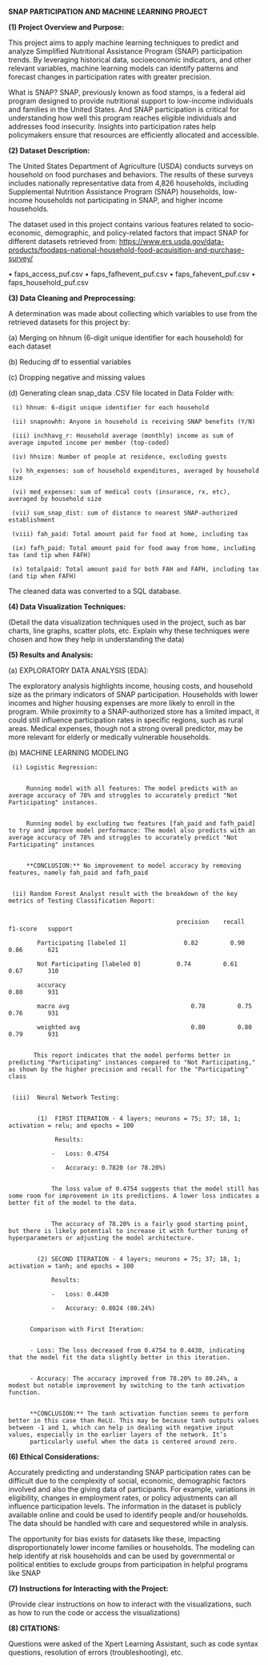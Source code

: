 **SNAP PARTICIPATION AND MACHINE LEARNING PROJECT**


**(1) Project Overview and Purpose:**


This project aims to apply machine learning techniques to predict and analyze Simplified Nutritional Assistance Program (SNAP) participation trends. By leveraging historical data, socioeconomic indicators, and other relevant variables, machine learning models can identify patterns and forecast changes in participation rates with greater precision.

What is SNAP? SNAP, previously known as food stamps, is a federal aid program designed to provide nutritional support to low-income individuals and families in the United States. And SNAP participation is critical for understanding how well this program reaches eligible individuals and addresses food insecurity. Insights into participation rates help policymakers ensure that resources are efficiently allocated and accessible.


**(2) Dataset Description:**


The United States Department of Agriculture (USDA) conducts surveys on household on food purchases and behaviors. The results of these surveys includes nationally representative data from 4,826 households, including Supplemental Nutrition Assistance Program (SNAP) households, low-income households not participating in SNAP, and higher income households.


The dataset used in this project contains various features related to socio-economic, demographic, and policy-related factors that impact SNAP for different datasets retrieved from: https://www.ers.usda.gov/data-products/foodaps-national-household-food-acquisition-and-purchase-survey/


•	faps_access_puf.csv
•	faps_fafhevent_puf.csv 
•	faps_fahevent_puf.csv
•	faps_household_puf.csv


**(3) Data Cleaning and Preprocessing:**


A determination was made about collecting which variables to use from the retrieved datasets for this project by:

(a) Merging on hhnum (6-digit unique identifier for each household) for each dataset

(b) Reducing df to essential variables

(c) Dropping negative and missing values

(d) Generating clean snap_data .CSV file located in Data Folder with:

     (i) hhnum: 6-digit unique identifier for each household
     
     (ii) snapnowhh: Anyone in household is receiving SNAP benefits (Y/N)
     
     (iii) inchhavg_r: Household average (monthly) income as sum of average imputed income per member (top-coded) 
     
     (iv) hhsize: Number of people at residence, excluding guests
     
     (v) hh_expenses: sum of household expenditures, averaged by household size
     
     (vi) med_expenses: sum of medical costs (insurance, rx, etc), averaged by household size
     
     (vii) sum_snap_dist: sum of distance to nearest SNAP-authorized establishment
     
     (viii) fah_paid: Total amount paid for food at home, including tax
     
     (ix) fafh_paid: Total amount paid for food away from home, including tax (and tip when FAFH)
     
     (x) totalpaid: Total amount paid for both FAH and FAFH, including tax (and tip when FAFH)


The cleaned data was converted to a SQL database.


**(4) Data Visualization Techniques:**


(Detail the data visualization techniques used in the project, such as bar charts, line graphs, scatter plots, etc. Explain why these techniques were chosen and how they help in understanding the data)


**(5) Results and Analysis:**


(a) EXPLORATORY DATA ANALYSIS [EDA]: 


The exploratory analysis highlights income, housing costs, and household size as the primary indicators of SNAP participation. Households with lower incomes and higher housing expenses are more likely to enroll in the program. While proximity to a SNAP-authorized store has a limited impact, it could still influence participation rates in specific regions, such as rural areas. Medical expenses, though not a strong overall predictor, may be more relevant for elderly or medically vulnerable households.

 
(b)  MACHINE LEARNING MODELING

     (i) Logistic Regression:

         
         Running model with all features: The model predicts with an average accuracy of 78% and struggles to accurately predict "Not Participating" instances.
         
         
         Running model by excluding two features [fah_paid and fafh_paid] to try and improve model performance: The model also predicts with an average accuracy of 78% and struggles to accurately predict "Not Participating" instances


         **CONCLUSION:** No improvement to model accuracy by removing features, namely fah_paid and fafh_paid

         
     (ii) Random Forest Analyst result with the breakdown of the key metrics of Testing Classification Report:

     
                                                   precision    recall  f1-score   support
                                                 
            Participating [labeled 1]       	     0.82         0.90      0.86       621
          
            Not Participating [labeled 0]      	   0.74         0.61      0.67       310

            accuracy                           				                    0.80       931
          
            macro avg      			                   0.78         0.75      0.76       931
          
            weighted avg     		                   0.80         0.80      0.79       931


           This report indicates that the model performs better in predicting "Participating" instances compared to "Not Participating," as shown by the higher precision and recall for the "Participating" class

 
     (iii)	Neural Network Testing:


            (1)  FIRST ITERATION - 4 layers; neurons = 75; 37; 18, 1; activation = relu; and epochs = 100
          
                 Results:
          
                -	Loss: 0.4754

                -	Accuracy: 0.7820 (or 78.20%)


                The loss value of 0.4754 suggests that the model still has some room for improvement in its predictions. A lower loss indicates a better fit of the model to the data.


                The accuracy of 78.20% is a fairly good starting point, but there is likely potential to increase it with further tuning of hyperparameters or adjusting the model architecture.


            (2) SECOND ITERATION - 4 layers; neurons = 75; 37; 18, 1; activation = tanh; and epochs = 100

                Results:
          
                -	Loss: 0.4430

                -	Accuracy: 0.8024 (80.24%)

          
          Comparison with First Iteration:


          - Loss: The loss decreased from 0.4754 to 0.4430, indicating that the model fit the data slightly better in this iteration.


          - Accuracy: The accuracy improved from 78.20% to 80.24%, a modest but notable improvement by switching to the tanh activation function.


          **CONCLUSION:** The tanh activation function seems to perform better in this case than ReLU. This may be because tanh outputs values between -1 and 1, which can help in dealing with negative input values, especially in the earlier layers of the network. It’s 
          particularly useful when the data is centered around zero.


**(6) Ethical Considerations:**


Accurately predicting and understanding SNAP participation rates can be difficult due to the complexity of social, economic, demographic factors involved and also the giving data of participants. For example, variations in eligibility, changes in employment rates, or policy adjustments can all influence participation levels. The information in the dataset is publicly available online and could be used to identify people and/or households. The data should be handled with care and sequestered while in analysis.


The opportunity for bias exists for datasets like these, impacting disproportionately lower income families or households. The modeling can help identify at risk households and can be used by governmental or political entities to exclude groups from participation in helpful programs like SNAP



**(7) Instructions for Interacting with the Project:**


(Provide clear instructions on how to interact with the visualizations, such as how to run the code or access the visualizations)


**(8) CITATIONS:**


Questions were asked of the Xpert Learning Assistant, such as code syntax questions, resolution of errors (troubleshooting), etc. 
